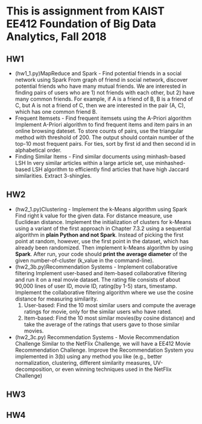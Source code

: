 # This is assignment from KAIST EE412 Foundation of Big Data Analytics, Fall 2018 
## HW1
* (hw1_1.py)MapReduce and Spark - Find potential friends in a social network using Spark
    From graph of friend in social network, discover potential friends who have many mutual friends. We are interested in finding pairs of users who are 1) not friends with each other, but 2) have many common friends. For example, if A is a friend of B, B is a friend of C, but A is not a friend of C, then we are interested in the pair (A, C), which has one common friend B.
* Frequent Itemsets - Find frequent itemsets using the A-Priori algorithm
    Implement A-Priori algorithm to find frequent items and item pairs in an online browsing dateset. To store counts of pairs, use the triangular method with threshold of 200. The output should contain number of the top-10 most frequent pairs. For ties, sort by first id and then second id in alphabetical order.
* Finding Similar Items - Find similar documents using minhash-based LSH
    In very similar articles within a large article set, use minhashed-based LSH algorithm to efficiently find articles that have high Jaccard similarities. Extract 3-shingles.

## HW2
* (hw2_1.py)Clustering -  Implement the k-Means algorithm using Spark
    Find right k value for the given data. For distance measure, use Euclidean distance. Implement the initialization of clusters for k-Means using a variant of the first approach in Chapter 7.3.2 using a sequential algorithm in **plain Python and not Spark**. Instead of picking the first point at random, however, use the first point in the dataset, which has already been randomized. 
    Then implement k-Means algorithm by using **Spark**. After run, your code should **print the average diameter** of the given number-of-cluster (k_value in the command-line).
* (hw2_3b.py)Recommendation Systems - Implement collaborative filtering
    Implement user-based and item-based collaborative filtering and run it on a real movie dataset.
    The rating file consists of about 90,000 lines of user ID, movie ID, rating(by 1-5) stars, timestamp.
    Implement the collaborative filtering algorithm where we use the cosine distance for measuring similarity. 
    1. User-based: Find the 10 most similar users and compute the average ratings for movie, only for the similar users who have rated.
    2. Item-based: Find the 10 most similar movies(by cosine distance) and take the average of the ratings that users gave to those similar movies.    
* (hw2_3c.py) Recommendation Systems - Movie Recommendation Challenge
    Similar to the NetFlix Challenge, we will have a EE412 Movie Recommendation Challenge. Improve the Recommendation System you implemented in 3(b) using any method you like (e.g., better normalization, clustering, different similarity measures, UV-decomposition, or even winning techniques used in the NetFlix Challenge)

## HW3


## HW4
  
